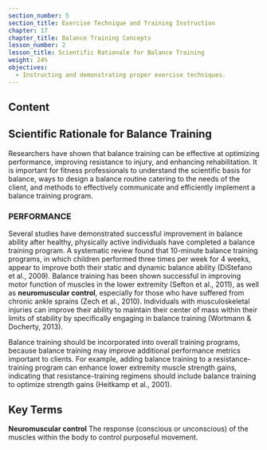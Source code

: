 ```yaml
---
section_number: 5
section_title: Exercise Technique and Training Instruction
chapter: 17
chapter_title: Balance Training Concepts
lesson_number: 2
lesson_title: Scientific Rationale for Balance Training
weight: 24%
objectives:
  - Instructing and demonstrating proper exercise techniques.
---
```


## Content
## Scientific Rationale for Balance Training

Researchers have shown that balance training can be effective at optimizing performance, improving resistance to injury, and enhancing rehabilitation. It is important for fitness professionals to understand the scientific basis for balance, ways to design a balance routine catering to the needs of the client, and methods to effectively communicate and efficiently implement a balance training program.

### PERFORMANCE

Several studies have demonstrated successful improvement in balance ability after healthy, physically active individuals have completed a balance training program. A systematic review found that 10-minute balance training programs, in which children performed three times per week for 4 weeks, appear to improve both their static and dynamic balance ability (DiStefano et al., 2009). Balance training has been shown successful in improving motor function of muscles in the lower extremity (Sefton et al., 2011), as well as **neuromuscular control**, especially for those who have suffered from chronic ankle sprains (Zech et al., 2010). Individuals with musculoskeletal injuries can improve their ability to maintain their center of mass within their limits of stability by specifically engaging in balance training (Wortmann & Docherty, 2013).

Balance training should be incorporated into overall training programs, because balance training may improve additional performance metrics important to clients. For example, adding balance training to a resistance-training program can enhance lower extremity muscle strength gains, indicating that resistance-training regimens should include balance training to optimize strength gains (Heitkamp et al., 2001).

## Key Terms

**Neuromuscular control**
The response (conscious or unconscious) of the muscles within the body to control purposeful movement.